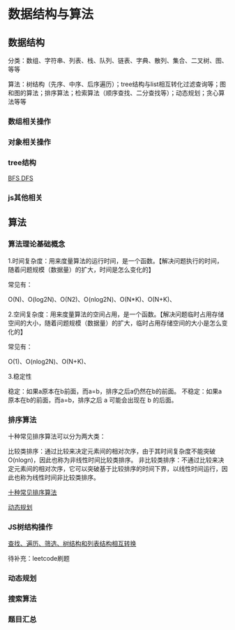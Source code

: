 # 数据结构与算法

## 数据结构

分类：数组、字符串、列表、栈、队列、链表、字典、散列、集合、二叉树、图、等等

算法：树结构（先序、中序、后序遍历）；tree结构与list相互转化过滤查询等；图和图的算法；排序算法；检索算法（顺序查找、二分查找等）；动态规划；贪心算法等等

### 数组相关操作

### 对象相关操作

### tree结构

[BFS DFS](algorithm/tree.md)

### js其他相关


## 算法

### 算法理论基础概念

1.时间复杂度：用来度量算法的运行时间，是一个函数。【解决问题执行的时间，随着问题规模（数据量）的扩大，时间是怎么变化的】

常见有：

O(N)、O(log2N)、O(N2)、O(nlog2N)、O(N*K)、O(N+K)、

2.空间复杂度：用来度量算法的空间占用，是一个函数。【解决问题临时占用存储空间的大小，随着问题规模（数据量）的扩大，临时占用存储空间的大小是怎么变化的】

常见有：

O(1)、O(nlog2N)、O(N+K)、

3.稳定性

稳定：如果a原本在b前面，而a=b，排序之后a仍然在b的前面。
不稳定：如果a原本在b的前面，而a=b，排序之后 a 可能会出现在 b 的后面。

### 排序算法

十种常见排序算法可以分为两大类：

比较类排序：通过比较来决定元素间的相对次序，由于其时间复杂度不能突破O(nlogn)，因此也称为非线性时间比较类排序。
非比较类排序：不通过比较来决定元素间的相对次序，它可以突破基于比较排序的时间下界，以线性时间运行，因此也称为线性时间非比较类排序。 

[十种常见排序算法](algorithm/排序算法.md)

[动态规划](algorithm/动态规划.md)

### JS树结构操作

[查找、遍历、筛选、树结构和列表结构相互转换](https://wintc.top/article/20)

待补充：leetcode刷题

### 动态规划

### 搜索算法

### 题目汇总


